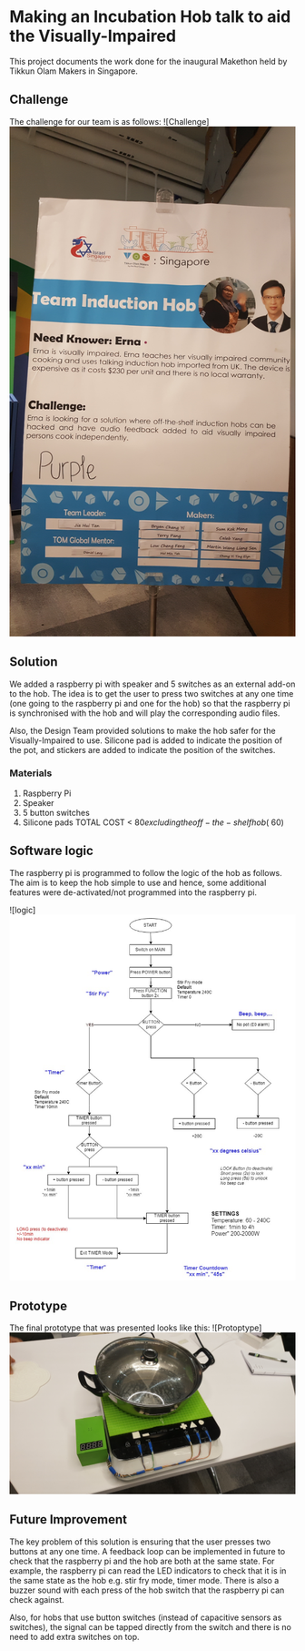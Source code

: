 # Making an Incubation Hob talk to aid the Visually-Impaired
This project documents the work done for the inaugural Makethon held by Tikkun Olam Makers in Singapore.

## Challenge
The challenge for our team is as follows:
![Challenge]<img src="challenge.jpg" rotate="270">

## Solution

We added a raspberry pi with speaker and 5 switches as an external add-on to the hob. The idea is to get the user to press two switches at any one time (one going to the raspberry pi and one for the hob) so that the raspberry pi is synchronised with the hob and will play the corresponding audio files.

Also, the Design Team provided solutions to make the hob safer for the Visually-Impaired to use. Silicone pad is added to indicate the position of the pot, and stickers are added to indicate the position of the switches.

### Materials
1. Raspberry Pi
2. Speaker
3. 5 button switches
4. Silicone pads
TOTAL COST < $80 excluding the off-the-shelf hob (~$60)

## Software logic
The raspberry pi is programmed to follow the logic of the hob as follows. 
The aim is to keep the hob simple to use and hence, some additional features were de-activated/not programmed into the raspberry pi.

![logic]<img src="logic.jpg" rotate="270">

## Prototype
The final prototype that was presented looks like this:
![Protoptype]<img src="prototype.jpg" rotate="270">

## Future Improvement
The key problem of this solution is ensuring that the user presses two buttons at any one time. A feedback loop can be implemented in future to check that the raspberry pi and the hob are both at the same state. For example, the raspberry pi can read the LED indicators to check that it is in the same state as the hob e.g. stir fry mode, timer mode. There is also a buzzer sound with each press of the hob switch that the raspberry pi can check against.

Also, for hobs that use button switches (instead of capacitive sensors as switches), the signal can be tapped directly from the switch and there is no need to add extra switches on top.
